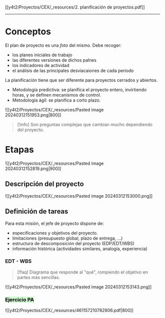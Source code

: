 [[y4t2/Proyectos/CEX/_resources/2. planificación de proyectos.pdf]]

---
# Conceptos
El plan de proyecto es una *foto* del mismo. Debe recoger:
- los planes iniciales de trabajo
- las diferentes versiones de dichos palnes
- los indicadores de actividad
- el análisis de las principales desviacaiones de cada periodo

La planificación tiene que ser diferente para proyectos cerrados y abiertos.

 - Metodología predictiva: se planifica el proyecto entero, invirtiendo horas, y se definen mecanismos de control.
 - Metodología ágil: se planifica a corto plazo.

![[y4t2/Proyectos/CEX/_resources/Pasted image 20240312151953.png|800]]
> [!info] Son preguntas complejas que cambian mucho dependiendo del proyecto.

# Etapas
![[y4t2/Proyectos/CEX/_resources/Pasted image 20240312152819.png|900]]

## Descripción del proyecto
![[y4t2/Proyectos/CEX/_resources/Pasted image 20240312153000.png]]

## Definición de tareas
 Para esta misión, el jefe de proyecto dispone de:
 - especificaciones y objetivos del proyecto.
 - limitaciones (presupuesto global, plazo de entrega, ...)
 - estructura de descomposición del proyecto (EDP/EDT/WBS)
 - información histórica (actividades similares, analogía, experiencia)

### EDT - WBS
> [!faq] Diagrama que responde al "qué", rompiendo el objetivo en partes más sencillas.
> 

![[y4t2/Proyectos/CEX/_resources/Pasted image 20240312153143.png]]

### <mark style="background: #BBFABBA6;">Ejercicio PA</mark>
![[y4t2/Proyectos/CEX/_resources/461157210782806.pdf|800]]

